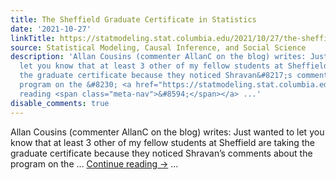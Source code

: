 ```yaml
---
title: The Sheffield Graduate Certificate in Statistics
date: '2021-10-27'
linkTitle: https://statmodeling.stat.columbia.edu/2021/10/27/the-sheffield-graduate-certificate-in-statistics/
source: Statistical Modeling, Causal Inference, and Social Science
description: 'Allan Cousins (commenter AllanC on the blog) writes: Just wanted to
  let you know that at least 3 other of my fellow students at Sheffield are taking
  the graduate certificate because they noticed Shravan&#8217;s comments about the
  program on the &#8230; <a href="https://statmodeling.stat.columbia.edu/2021/10/27/the-sheffield-graduate-certificate-in-statistics/">Continue
  reading <span class="meta-nav">&#8594;</span></a> ...'
disable_comments: true
---
```

Allan Cousins (commenter AllanC on the blog) writes: Just wanted to let you know that at least 3 other of my fellow students at Sheffield are taking the graduate certificate because they noticed Shravan&#8217;s comments about the program on the &#8230; <a href="https://statmodeling.stat.columbia.edu/2021/10/27/the-sheffield-graduate-certificate-in-statistics/">Continue reading <span class="meta-nav">&#8594;</span></a> ...
